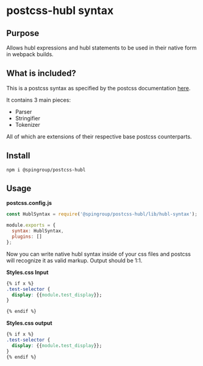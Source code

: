 # postcss-hubl syntax

## Purpose 

Allows hubl expressions and hubl statements to be used in their native form in webpack builds.

## What is included?

This is a postcss syntax as specified by the postcss documentation [here](https://github.com/postcss/postcss/blob/main/docs/syntax.md). 

It contains 3 main pieces:

- Parser
- Stringifier
- Tokenizer

All of which are extensions of their respective base postcss counterparts.

## Install
`npm i @spingroup/postcss-hubl`

## Usage

**postcss.config.js**
```js {title: postcss.config.js}
const HublSyntax = require('@spingroup/postcss-hubl/lib/hubl-syntax');

module.exports = {
  syntax: HublSyntax,
  plugins: []
};
```

Now you can write native hubl syntax inside of your css files and postcss will recognize it as valid markup. Output should be 1:1.

**Styles.css Input**
```css {title: postcss.config.js}
{% if x %}
.test-selector {
  display: {{module.test_display}};
}

{% endif %}
```

**Styles.css output**
```css {title: postcss.config.js}
{% if x %}
.test-selector {
  display: {{module.test_display}};
}
{% endif %}
```
